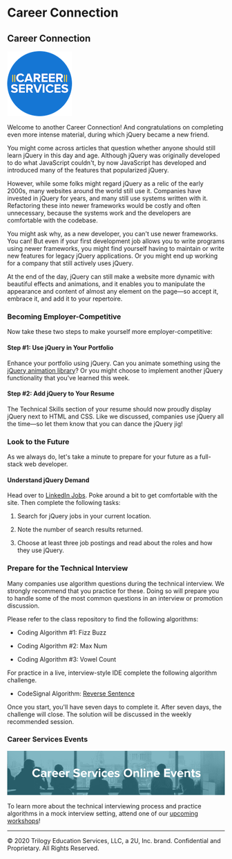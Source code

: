 # Career Connection

## Career Connection

![Career Services Logo](./assets/cs_logo.png#right)

Welcome to another Career Connection! And congratulations on completing even more intense material, during which jQuery became a new friend. 

You might come across articles that question whether anyone should still learn jQuery in this day and age. Although jQuery was originally developed to do what JavaScript couldn't, by now JavaScript has developed and introduced many of the features that popularized jQuery. 

However, while some folks might regard jQuery as a relic of the early 2000s, many websites around the world still use it. Companies have invested in jQuery for years, and many still use systems written with it. Refactoring these into newer frameworks would be costly and often unnecessary, because the systems work and the developers are comfortable with the codebase.

You might ask why, as a new developer, you can't use newer frameworks. You can! But even if your first development job allows you to write programs using newer frameworks, you might find yourself having to maintain or write new features for legacy jQuery applications. Or you might end up working for a company that still actively uses jQuery.

At the end of the day, jQuery can still make a website more dynamic with beautiful effects and animations, and it enables you to manipulate the appearance and content of almost any element on the page&mdash;so accept it, embrace it, and add it to your repertoire.

### Becoming Employer-Competitive

Now take these two steps to make yourself more employer-competitive:

#### Step #1: Use jQuery in Your Portfolio

Enhance your portfolio using jQuery. Can you animate something using the [jQuery animation library](https://api.jquery.com/animate/)? Or you might choose to implement another jQuery functionality that you've learned this week.

#### Step #2: Add jQuery to Your Resume

The Technical Skills section of your resume should now proudly display jQuery next to HTML and CSS. Like we discussed, companies use jQuery all the time&mdash;so let them know that you can dance the jQuery jig!

### Look to the Future

As we always do, let's take a minute to prepare for your future as a full-stack web developer. 

#### Understand jQuery Demand

Head over to [LinkedIn Jobs](https://www.linkedin.com/jobs/). Poke around a bit to get comfortable with the site. Then complete the following tasks:

1. Search for jQuery jobs in your current location.

2. Note the number of search results returned.

3. Choose at least three job postings and read about the roles and how they use jQuery.

### Prepare for the Technical Interview

Many companies use algorithm questions during the technical interview. We strongly recommend that you practice for these. Doing so will prepare you to handle some of the most common questions in an interview or promotion discussion. 

Please refer to the class repository to find the following algorithms:

- Coding Algorithm #1: Fizz Buzz

- Coding Algorithm #2: Max Num

- Coding Algorithm #3: Vowel Count

For practice in a live, interview-style IDE complete the following algorithm challenge.

- CodeSignal Algorithm: [Reverse Sentence](https://app.codesignal.com/public-test/qL7KK4o6KBSgmdqBw/rDz464zXxdE6dx)

Once you start, you'll have seven days to complete it. After seven days, the challenge will close. The solution will be discussed in the weekly recommended session.

### Career Services Events

![Career Services online events logo](./assets/online-events.png)

To learn more about the technical interviewing process and practice algorithms in a mock interview setting, attend one of our [upcoming workshops](https://careerservicesonlineevents.splashthat.com/)!

---

© 2020 Trilogy Education Services, LLC, a 2U, Inc. brand. Confidential and Proprietary. All Rights Reserved.